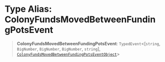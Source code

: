 # Type Alias: ColonyFundsMovedBetweenFundingPotsEvent

> **ColonyFundsMovedBetweenFundingPotsEvent**: `TypedEvent`\<\[`string`, `BigNumber`, `BigNumber`, `BigNumber`, `string`\], [`ColonyFundsMovedBetweenFundingPotsEventObject`](../interfaces/ColonyFundsMovedBetweenFundingPotsEventObject.md)\>
